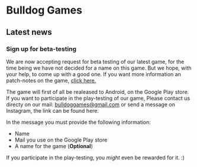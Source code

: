 # Bulldog Games

## Latest news

### Sign up for beta-testing

We are now accepting request for beta testing of our latest game, for the time being we have not decided for a name on this game. But we hope, with your help, to come up with a good one. If you want more information an patch-notes on the game, [click here.](spaceshooters.md)

The game will first of all be realeased to Android, on the Google Play store. If you want to participate in the play-testing of our game, Please contact us directy on our mail: bulldoggames@gmail.com or send a message on Instagram, the link can be found here. 

In the message you must provide the following information:

- Name
- Mail you use on the Google Play store
- A name for the game (**Optional**)
  
If you participate in the play-testing, you *might* even be rewarded for it. :)


